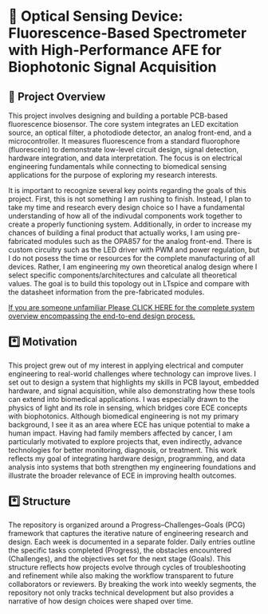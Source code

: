 # 🔬 Optical Sensing Device: Fluorescence-Based Spectrometer with High-Performance AFE for Biophotonic Signal Acquisition

## 📝 Project Overview
This project involves designing and building a portable PCB-based fluorescence biosensor. The core system integrates an LED excitation source, an optical filter, a photodiode detector, an analog front-end, and a microcontroller. It measures fluorescence from a standard fluorophore (fluorescein) to demonstrate low-level circuit design, signal detection, hardware integration, and data interpretation. The focus is on electrical engineering fundamentals while connecting to biomedical sensing applications for the purpose of exploring my research interests. 

It is important to recognize several key points regarding the goals of this project. First, this is not something I am rushing to finish. Instead, I plan to take my time and research every design choice so I have a fundamental understanding of how all of the indivudal components work together to create a properly functioning system. Additionally, in order to increase my chances of building a final product that actually works, I am using pre-fabricated modules such as the OPA857 for the analog front-end. There is custom circuitry such as the LED driver with PWM and power regulation, but I do not posess the time or resources for the complete manufacturing of all devices. Rather, I am engineering my own theoretical analog design where I select specific components/architectures and calculate all theoretical values. The goal is to build this topology out in LTspice and compare with the datasheet information from the pre-fabricated modules. 

<a href="https://github.com/ScottTorzewski/BioSignal-PCB-System/blob/main/Engineering%20Design%20Document/Engineering%20Design%20Document">If you are someone unfamiliar Please CLICK HERE for the complete system overview encompassing the end-to-end design process.</a>

## *️⃣ Motivation
This project grew out of my interest in applying electrical and computer engineering to real-world challenges where technology can improve lives. I set out to design a system that highlights my skills in PCB layout, embedded hardware, and signal acquisition, while also demonstrating how these tools can extend into biomedical applications. I was especially drawn to the physics of light and its role in sensing, which bridges core ECE concepts with biophotonics. Although biomedical engineering is not my primary background, I see it as an area where ECE has unique potential to make a human impact. Having had family members affected by cancer, I am particularly motivated to explore projects that, even indirectly, advance technologies for better monitoring, diagnosis, or treatment. This work reflects my goal of integrating hardware design, programming, and data analysis into systems that both strengthen my engineering foundations and illustrate the broader relevance of ECE in improving health outcomes.

## *️⃣ Structure
The repository is organized around a Progress–Challenges–Goals (PCG) framework that captures the iterative nature of engineering research and design. Each week is documented in a separate folder. Daily entries outline the specific tasks completed (Progress), the obstacles encountered (Challenges), and the objectives set for the next stage (Goals). This structure reflects how projects evolve through cycles of troubleshooting and refinement while also making the workflow transparent to future collaborators or reviewers. By breaking the work into weekly segments, the repository not only tracks technical development but also provides a narrative of how design choices were shaped over time.
